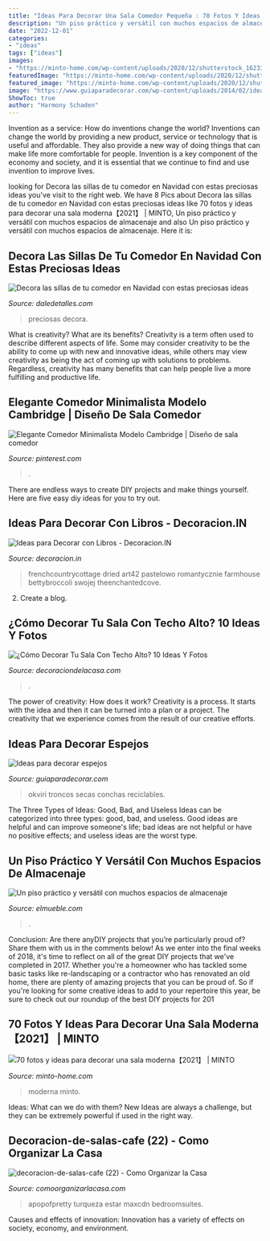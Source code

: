 ```yaml
---
title: "Ideas Para Decorar Una Sala Comedor Pequeña : 70 Fotos Y Ideas Para Decorar Una Sala Moderna【2021】"
description: "Un piso práctico y versátil con muchos espacios de almacenaje"
date: "2022-12-01"
categories:
- "ideas"
tags: ["ideas"]
images:
- "https://minto-home.com/wp-content/uploads/2020/12/shutterstock_162335225_R.jpg"
featuredImage: "https://minto-home.com/wp-content/uploads/2020/12/shutterstock_162335225_R.jpg"
featured_image: "https://minto-home.com/wp-content/uploads/2020/12/shutterstock_162335225_R.jpg"
image: "https://www.guiaparadecorar.com/wp-content/uploads/2014/02/ideas-para-decorar-espejos-03-480x419.jpg"
ShowToc: true
author: "Harmony Schaden"
---
```



Invention as a service: How do inventions change the world?
Inventions can change the world by providing a new product, service or technology that is useful and affordable. They also provide a new way of doing things that can make life more comfortable for people. Invention is a key component of the economy and society, and it is essential that we continue to find and use invention to improve lives.

	

		
looking for Decora las sillas de tu comedor en Navidad con estas preciosas ideas you've visit to the right web. We have 8 Pics about Decora las sillas de tu comedor en Navidad con estas preciosas ideas like 70 fotos y ideas para decorar una sala moderna【2021】 | MINTO, Un piso práctico y versátil con muchos espacios de almacenaje and also Un piso práctico y versátil con muchos espacios de almacenaje. Here it is:
		
    
## Decora Las Sillas De Tu Comedor En Navidad Con Estas Preciosas Ideas

<img loading=lazy src="https://i0.wp.com/www.daledetalles.com/wp-content/uploads/2016/09/sillas-decoradas-para-navidad8.jpg" onerror="this.onerror=null;this.src='https://tse1.mm.bing.net/th?id=OIP.HvLK6qjmhyWRo4kNircRlAHaJ3&amp;pid=15.1';" alt="Decora las sillas de tu comedor en Navidad con estas preciosas ideas">

_Source: daledetalles.com_

>preciosas decora. 

	

What is creativity? What are its benefits?
Creativity is a term often used to describe different aspects of life. Some may consider creativity to be the ability to come up with new and innovative ideas, while others may view creativity as being the act of coming up with solutions to problems. Regardless, creativity has many benefits that can help people live a more fulfilling and productive life.

    
## Elegante Comedor Minimalista Modelo Cambridge | Diseño De Sala Comedor

<img loading=lazy src="https://i.pinimg.com/736x/70/82/54/708254d937b06793731bf66f5ad1d61a.jpg" onerror="this.onerror=null;this.src='https://tse4.mm.bing.net/th?id=OIP.UI5CipA6VNf3QAEU2HNW4gHaJ4&amp;pid=15.1';" alt="Elegante Comedor Minimalista Modelo Cambridge | Diseño de sala comedor">

_Source: pinterest.com_

>. 

	

There are endless ways to create DIY projects and make things yourself. Here are five easy diy ideas for you to try out.

    
## Ideas Para Decorar Con Libros - Decoracion.IN

<img loading=lazy src="https://decoracion.in/wp-content/uploads/decorar-libros.jpg" onerror="this.onerror=null;this.src='https://tse1.mm.bing.net/th?id=OIP.JxVt9Al93abLiUMRRif5JwHaLI&amp;pid=15.1';" alt="Ideas para Decorar con Libros - Decoracion.IN">

_Source: decoracion.in_

>frenchcountrycottage dried art42 pastelowo romantycznie farmhouse bettybroccoli swojej theenchantedcove. 

	

2. Create a blog.

    
## ¿Cómo Decorar Tu Sala Con Techo Alto? 10 Ideas Y Fotos

<img loading=lazy src="https://i1.wp.com/decoraciondelacasa.com/wp-content/uploads/2016/10/decorar-sala-techo-alto-7.jpg?ssl=1" onerror="this.onerror=null;this.src='https://tse1.mm.bing.net/th?id=OIP.PeCgcjPwRhyKZmXCX3aZXgHaLG&amp;pid=15.1';" alt="¿Cómo Decorar Tu Sala Con Techo Alto? 10 Ideas Y Fotos">

_Source: decoraciondelacasa.com_

>. 

	

The power of creativity: How does it work?
Creativity is a process. It starts with the idea and then it can be turned into a plan or a project. The creativity that we experience comes from the result of our creative efforts.

    
## Ideas Para Decorar Espejos

<img loading=lazy src="https://www.guiaparadecorar.com/wp-content/uploads/2014/02/ideas-para-decorar-espejos-03-480x419.jpg" onerror="this.onerror=null;this.src='https://tse4.mm.bing.net/th?id=OIP.lOi7hLWONiCgZmrHHWJqSwHaGd&amp;pid=15.1';" alt="Ideas para decorar espejos">

_Source: guiaparadecorar.com_

>okviri troncos secas conchas reciclables. 

	

The Three Types of Ideas: Good, Bad, and Useless
Ideas can be categorized into three types: good, bad, and useless. Good ideas are helpful and can improve someone's life; bad ideas are not helpful or have no positive effects; and useless ideas are the worst type.

    
## Un Piso Práctico Y Versátil Con Muchos Espacios De Almacenaje

<img loading=lazy src="https://www.elmueble.com/medio/2014/01/09/comedor_y_estar_divididos_por_mueble_bajo_tras_el_sofa_847x1280.jpg" onerror="this.onerror=null;this.src='https://tse1.mm.bing.net/th?id=OIP.MXj-4u1KtwCxRVOW4HctpwHaLM&amp;pid=15.1';" alt="Un piso práctico y versátil con muchos espacios de almacenaje">

_Source: elmueble.com_

>. 

	

Conclusion: Are there anyDIY projects that you’re particularly proud of? Share them with us in the comments below!
As we enter into the final weeks of 2018, it's time to reflect on all of the great DIY projects that we've completed in 2017. Whether you're a homeowner who has tackled some basic tasks like re-landscaping or a contractor who has renovated an old home, there are plenty of amazing projects that you can be proud of. So if you're looking for some creative ideas to add to your repertoire this year, be sure to check out our roundup of the best DIY projects for 201
    
## 70 Fotos Y Ideas Para Decorar Una Sala Moderna【2021】 | MINTO

<img loading=lazy src="https://minto-home.com/wp-content/uploads/2020/12/shutterstock_162335225_R.jpg" onerror="this.onerror=null;this.src='https://tse1.mm.bing.net/th?id=OIP.S0MVyjDImjpdAFo6UxYjcQHaFi&amp;pid=15.1';" alt="70 fotos y ideas para decorar una sala moderna【2021】 | MINTO">

_Source: minto-home.com_

>moderna minto. 

	

Ideas: What can we do with them?
New Ideas are always a challenge, but they can be extremely powerful if used in the right way.

    
## Decoracion-de-salas-cafe (22) - Como Organizar La Casa

<img loading=lazy src="https://comoorganizarlacasa.com/wp-content/uploads/2015/11/decoracion-de-salas-cafe-22.jpg" onerror="this.onerror=null;this.src='https://tse1.mm.bing.net/th?id=OIP.3klnwiQV2M06ej5rMsA5jgHaLJ&amp;pid=15.1';" alt="decoracion-de-salas-cafe (22) - Como Organizar la Casa">

_Source: comoorganizarlacasa.com_

>apopofpretty turqueza estar maxcdn bedroomsuites. 

	

Causes and effects of innovation:
Innovation has a variety of effects on society, economy, and environment.

